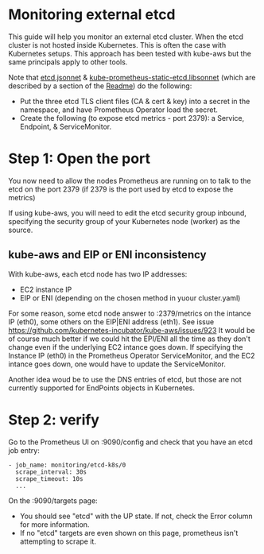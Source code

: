 # Monitoring external etcd
This guide will help you monitor an external etcd cluster. When the etcd cluster is not hosted inside Kubernetes.
This is often the case with Kubernetes setups. This approach has been tested with kube-aws but the same principals apply to other tools.

Note that [etcd.jsonnet](../examples/etcd.jsonnet) & [kube-prometheus-static-etcd.libsonnet](../jsonnet/kube-prometheus/kube-prometheus-static-etcd.libsonnet) (which are described by a section of the [Readme](../README.md#static-etcd-configuration)) do the following:
 * Put the three etcd TLS client files (CA & cert & key) into a secret in the namespace, and have Prometheus Operator load the secret.
 * Create the following (to expose etcd metrics - port 2379): a Service, Endpoint, & ServiceMonitor.

# Step 1: Open the port

You now need to allow the nodes Prometheus are running on to talk to the etcd on the port 2379 (if 2379 is the port used by etcd to expose the metrics)

If using kube-aws, you will need to edit the etcd security group inbound, specifying the security group of your Kubernetes node (worker) as the source.

## kube-aws and EIP or ENI inconsistency
With kube-aws, each etcd node has two IP addresses:

* EC2 instance IP
* EIP or ENI (depending on the chosen method in yuour cluster.yaml)

For some reason, some etcd node answer to :2379/metrics on the intance IP (eth0), some others on the EIP|ENI address (eth1). See issue https://github.com/kubernetes-incubator/kube-aws/issues/923
It would be of course much better if we could hit the EPI/ENI all the time as they don't change even if the underlying EC2 intance goes down.
If specifying the Instance IP (eth0) in the Prometheus Operator ServiceMonitor, and the EC2 intance goes down, one would have to update the ServiceMonitor.

Another idea woud be to use the DNS entries of etcd, but those are not currently supported for EndPoints objects in Kubernetes.

# Step 2: verify

Go to the Prometheus UI on :9090/config and check that you have an etcd job entry:
```
- job_name: monitoring/etcd-k8s/0
  scrape_interval: 30s
  scrape_timeout: 10s
  ...
```

On the :9090/targets page:
 * You should see "etcd" with the UP state. If not, check the Error column for more information.
 * If no "etcd" targets are even shown on this page, prometheus isn't attempting to scrape it.

